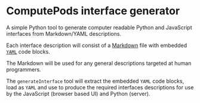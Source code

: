 # ComputePods interface generator

A simple Python tool to generate computer readable Python and JavaScript 
interfaces from Markdown/YAML descriptions. 

Each interface description will consist of a 
[Markdown](https://en.wikipedia.org/wiki/Markdown) file with embedded 
[`YAML`](https://en.wikipedia.org/wiki/YAML) code blocks. 

The Markdown will be used for any general descriptions targeted at human 
programmers. 

The `generateInterface` tool will extract the embedded `YAML` code blocks, 
load as `YAML` and use to produce the required interfaces descriptions for 
use by the JavaScript (browser based UI) and Python (server). 
